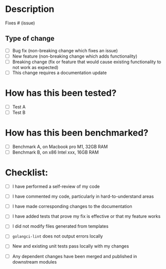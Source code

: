 # Description

<!-- Please include a summary of the changes and the related issue. Please also include relevant motivation and context. -->

Fixes # (issue)

## Type of change

<!-- Please delete options that are not relevant. -->

- [ ] Bug fix (non-breaking change which fixes an issue)
- [ ] New feature (non-breaking change which adds functionality)
- [ ] Breaking change (fix or feature that would cause existing functionality to not work as expected)
- [ ] This change requires a documentation update

# How has this been tested?

<!-- Please describe the tests that you ran or implemented to verify your changes. Provide instructions so we can reproduce. -->

- [ ] Test A
- [ ] Test B

# How has this been benchmarked?

<!-- Please describe the benchmarks that you ran to verify your changes. -->

- [ ] Benchmark A, on Macbook pro M1, 32GB RAM
- [ ] Benchmark B, on x86 Intel xxx, 16GB RAM

# Checklist:

- [ ] I have performed a self-review of my code
- [ ] I have commented my code, particularly in hard-to-understand areas
- [ ] I have made corresponding changes to the documentation
- [ ] I have added tests that prove my fix is effective or that my feature works
- [ ] I did not modify files generated from templates
- [ ] `golangci-lint` does not output errors locally
- [ ] New and existing unit tests pass locally with my changes
- [ ] Any dependent changes have been merged and published in downstream modules

